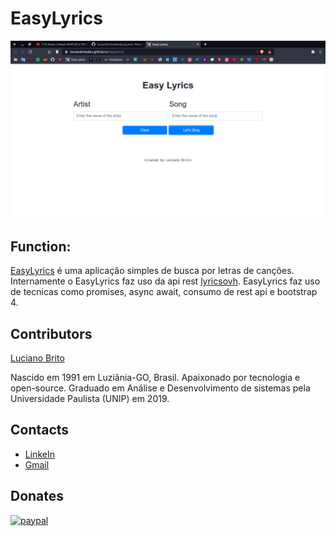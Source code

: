 # EasyLyrics

![](./assets/EasyLyrics.png)


## Function:

[EasyLyrics](https://lucianobritodev.github.io/EasyLyrics/) é uma aplicação simples de busca por letras de canções. Internamente o EasyLyrics faz uso da api rest [lyricsovh](https://lyricsovh.docs.apiary.io/).
EasyLyrics faz uso de tecnicas como promises, async await, consumo de rest api e bootstrap 4.


## Contributors

[Luciano Brito](https://github.com/LucianoAparecidoBritoGuedes/)

Nascido em 1991 em Luziânia-GO, Brasil. Apaixonado por tecnologia e open-source. Graduado em Análise e Desenvolvimento de sistemas pela Universidade Paulista (UNIP) em 2019.


## Contacts

- [LinkeIn](https://www.linkedin.com/in/luciano-brito-76379374/)
- [Gmail](lucianobrito.dev@gmail.com)


## Donates

[![paypal](https://www.paypalobjects.com/en_US/i/btn/btn_donateCC_LG.gif)](https://www.paypal.com/cgi-bin/webscr?cmd=_s-xclic&hosted_button_id=RXA28WZH3XF4E)

